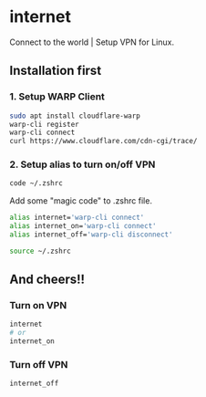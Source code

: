 # internet

Connect to the world | Setup VPN for Linux.


## Installation first

### 1. Setup WARP Client

```sh
sudo apt install cloudflare-warp
warp-cli register
warp-cli connect
curl https://www.cloudflare.com/cdn-cgi/trace/
```

### 2. Setup alias to turn on/off VPN

```sh
code ~/.zshrc
```

Add some "magic code" to .zshrc file.

```sh
alias internet='warp-cli connect'
alias internet_on='warp-cli connect'
alias internet_off='warp-cli disconnect'
```

```sh
source ~/.zshrc
```

## And cheers!!

### Turn on VPN
```sh
internet
# or
internet_on
```

### Turn off VPN
```sh
internet_off
```
